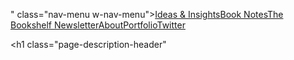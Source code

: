 " class="nav-menu w-nav-menu"><a href="/blog" class="navigating-header w-nav-link">Ideas &amp; Insights</a><a href="/brain" aria-current="page" class="navigating-header w-nav-link w--current">Book Notes</a><a href="/join" class="navigating-header w-nav-link">The Bookshelf Newsletter</a><a href="/start-here" class="navigating-header w-nav-link">About</a><a href="#" class="navigating-header no-border w-nav-link">Portfolio</a><a href="https://twitter.com/daltonmabery" class="navigating-header twitter w-nav-link">Twitter</a><img src="https://uploads-ssl.webflow.com/5ebb4d0b61cddc79066d8d94/5ebcbeae0a5f0ac39853763e_Outline-ALPHA.png" sizes="100vw" srcset="https://uploads-ssl.webflow.com/5ebb4d0b61cddc79066d8d94/5ebcbeae0a5f0ac39853763e_Outline-ALPHA-p-500.png 500w, https://uploads-ssl.webflow.com/5ebb4d0b61cddc79066d8d94/5ebcbeae0a5f0ac39853763e_Outline-ALPHA-p-800.png 800w, https://uploads-ssl.webflow.com/5ebb4d0b61cddc79066d8d94/5ebcbeae0a5f0ac39853763e_Outline-ALPHA.png 1080w" alt="" class="image-6"/></nav><div class="w-nav-button"><div class="w-icon-nav-menu"></div></div></div></div><div class="page-description-div"><h1 class="page-description-header"
